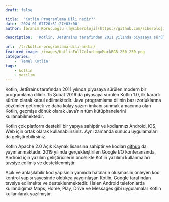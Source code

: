 ```yaml
---
draft: false

title:  'Kotlin Programlama Dili nedir?'
date: '2024-01-07T20:51:27+03:00'
author: İbrahim Korucuoğlu ([@siberoloji](https://github.com/siberoloji))

description:  'Kotlin, JetBrains tarafından 2011 yılında piyasaya sürülen modern bir programlama dilidir. 15 Şubat 2016''da piyasaya sürülen Kotlin 1.0, ilk kararlı sürüm olarak kabul edilmektedir. ' 
 
url:  /tr/kotlin-programlama-dili-nedir/
featured_image: /images/KotlinFullColorLogoMarkRGB-250-250.png
categories:
    - 'Temel Kotlin'
tags:
    - kotlin
    - yazılım
---
```



Kotlin, JetBrains tarafından 2011 yılında piyasaya sürülen modern bir programlama dilidir. 15 Şubat 2016'da piyasaya sürülen Kotlin 1.0, ilk kararlı sürüm olarak kabul edilmektedir. Java programlama dilinin bazı zorluklarına çözümler getirmek ve daha kolay yazım imkanı sunmak amacında olan Kotlin, geçmişe dönük olarak Java’nın tüm kütüphanelerini kullanabilmektedir.



Kotlin çok platform destekli bir yapıya sahiptir ve kodlarınızı Android, iOS, Web için ortak olarak kullanabilirsiniz. Aynı zamanda sunucu uygulamaları da geliştirebilirsiniz.



Kotlin Apache 2.0 Açık Kaynak lisansına sahiptir ve kodları <a href="https://github.com/JetBrains/kotlin" data-type="link" data-id="https://github.com/JetBrains/kotlin">github</a> da yayınlanmaktadır. 2019 yılında gerçekleştirilen Google I/O konferansında, Android için yazılım geliştiricilerin öncelikle Kotlin yazılımı kullanmaları tavsiye edilmiş ve desteklenmiştir.



Açık ve anlaşılabilir kod yapısının yanında hataların oluşmasını önleyen kod kontrol yapısı sayesinde oldukça yaygınlaşan Kotlin, Google tarafından tavsiye edilmekte ve desteklenmektedir. Halen Android telefonlarda kullandığımız Maps, Home, Play, Drive ve Messages gibi uygulamalar Kotlin kullanılarak yazılmıştır.

